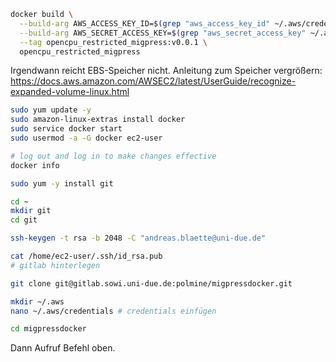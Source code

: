 ```sh
docker build \
  --build-arg AWS_ACCESS_KEY_ID=$(grep "aws_access_key_id" ~/.aws/credentials | awk '{print $3}') \
  --build-arg AWS_SECRET_ACCESS_KEY=$(grep "aws_secret_access_key" ~/.aws/credentials | awk '{print $3}') \
  --tag opencpu_restricted_migpress:v0.0.1 \
  opencpu_restricted_migpress
```

Irgendwann reicht EBS-Speicher nicht. Anleitung zum Speicher vergrößern:
https://docs.aws.amazon.com/AWSEC2/latest/UserGuide/recognize-expanded-volume-linux.html


```sh
sudo yum update -y
sudo amazon-linux-extras install docker
sudo service docker start
sudo usermod -a -G docker ec2-user

# log out and log in to make changes effective
docker info

sudo yum -y install git

cd ~
mkdir git
cd git

ssh-keygen -t rsa -b 2048 -C "andreas.blaette@uni-due.de"

cat /home/ec2-user/.ssh/id_rsa.pub
# gitlab hinterlegen

git clone git@gitlab.sowi.uni-due.de:polmine/migpressdocker.git

mkdir ~/.aws
nano ~/.aws/credentials # credentials einfügen

cd migpressdocker
```

Dann Aufruf Befehl oben.


